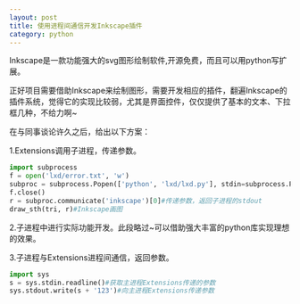 ```yaml
---
layout: post
title: 使用进程间通信开发Inkscape插件
category: python
---
```


Inkscape是一款功能强大的svg图形绘制软件,开源免费，而且可以用python写扩展。

正好项目需要借助Inkscape来绘制图形，需要开发相应的插件，翻遍Inkscape的插件系统，觉得它的实现比较弱，尤其是界面控件，仅仅提供了基本的文本、下拉框几种，不给力啊~

在与同事谈论许久之后，给出以下方案：

1.Extensions调用子进程，传递参数。

```python
import subprocess
f = open('lxd/error.txt', 'w')
subproc = subprocess.Popen(['python', 'lxd/lxd.py'], stdin=subprocess.PIPE, stdout=subprocess.PIPE,
f.close()
r = subproc.communicate('inkscape')[0]#传递参数，返回子进程的stdout
draw_sth(tri, r)#Inkscape画图
```

2.子进程中进行实际功能开发。此段略过~可以借助强大丰富的python库实现理想的效果。

3.子进程与Extensions进程间通信，返回参数。

```python
import sys
s = sys.stdin.readline()#获取主进程Extensions传递的参数
sys.stdout.write(s + '123')#向主进程Extensions传递参数
```
